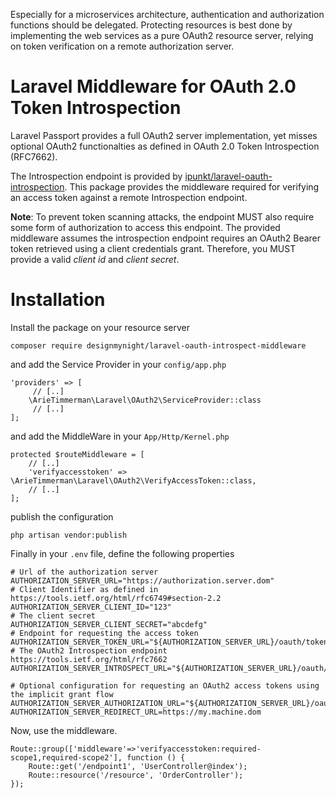 
Especially for a microservices architecture, authentication and authorization functions should be delegated. Protecting resources is best done by implementing the web services as a pure OAuth2 resource server, relying on token verification on a remote authorization server.

# Laravel Middleware for OAuth 2.0 Token Introspection

Laravel Passport provides a full OAuth2 server implementation, yet misses optional OAuth2 functionalties as defined in OAuth 2.0 Token Introspection (RFC7662).

The Introspection endpoint is provided by [ipunkt/laravel-oauth-introspection](https://github.com/ipunkt/laravel-oauth-introspection). This package provides the middleware required for verifying an access token against a remote Introspection endpoint.

__Note__: To prevent token scanning attacks, the endpoint MUST also require some form of authorization to access this endpoint. The provided middleware assumes the introspection endpoint requires an OAuth2 Bearer token retrieved using a client credentials grant. Therefore, you MUST provide a valid _client id_ and _client secret_.

# Installation

Install the package on your resource server

~~~
composer require designmynight/laravel-oauth-introspect-middleware
~~~

and add the Service Provider in your `config/app.php`

~~~.php
'providers' => [
     // [..]
    \ArieTimmerman\Laravel\OAuth2\ServiceProvider::class
     // [..]
];
~~~

and add the MiddleWare in your `App/Http/Kernel.php`

~~~.php
protected $routeMiddleware = [
    // [..]
    'verifyaccesstoken' => \ArieTimmerman\Laravel\OAuth2\VerifyAccessToken::class,
    // [..]   
];
~~~  

publish the configuration

~~~
php artisan vendor:publish
~~~

Finally in your `.env` file, define the following properties

~~~.properties
# Url of the authorization server
AUTHORIZATION_SERVER_URL="https://authorization.server.dom"
# Client Identifier as defined in https://tools.ietf.org/html/rfc6749#section-2.2
AUTHORIZATION_SERVER_CLIENT_ID="123"
# The client secret
AUTHORIZATION_SERVER_CLIENT_SECRET="abcdefg"
# Endpoint for requesting the access token
AUTHORIZATION_SERVER_TOKEN_URL="${AUTHORIZATION_SERVER_URL}/oauth/token"
# The OAuth2 Introspection endpoint https://tools.ietf.org/html/rfc7662
AUTHORIZATION_SERVER_INTROSPECT_URL="${AUTHORIZATION_SERVER_URL}/oauth/introspect"

# Optional configuration for requesting an OAuth2 access tokens using the implicit grant flow 
AUTHORIZATION_SERVER_AUTHORIZATION_URL="${AUTHORIZATION_SERVER_URL}/oauth/authorize"
AUTHORIZATION_SERVER_REDIRECT_URL=https://my.machine.dom
~~~

Now, use the middleware.

~~~.php
Route::group(['middleware'=>'verifyaccesstoken:required-scope1,required-scope2'], function () {
	Route::get('/endpoint1', 'UserController@index');
	Route::resource('/resource', 'OrderController');
});
~~~

